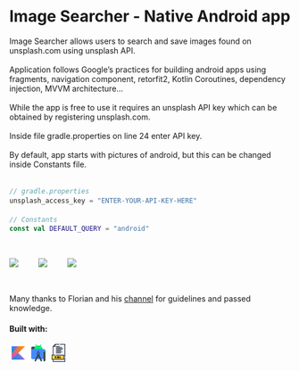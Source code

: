 # Image Searcher - Native Android app
 
Image Searcher allows users to search and save images found on unsplash.com using unsplash API.<br><br>
Application follows Google’s practices for building android apps using fragments, navigation component, retorfit2, Kotlin Coroutines, dependency injection, MVVM architecture...<br><br>
While the app is free to use it requires an unsplash API key which can be obtained by registering unsplash.com.<br><br>
Inside file gradle.properties on line 24 enter API key.<br><br>
By default, app starts with pictures of android, but this can be changed inside Constants file.<br><br>
```kotlin
// gradle.properties
unsplash_access_key = "ENTER-YOUR-API-KEY-HERE"

// Constants
const val DEFAULT_QUERY = "android"
```
<br>

![][gallery] &emsp;&emsp; ![][details] &emsp;&emsp; ![][details_night]

<br>

Many thanks to Florian and his [channel](https://www.youtube.com/@codinginflow) for guidelines and passed knowledge.
#### Built with:

![Kotlin][kotlinRef] ![Android Studio][aStudioRef] ![XML][xmlRef]

[gallery]: https://github.com/puhacinboris/puhacinboris/blob/main/images/imageSearcher/image_searcher_app.png
[details]: https://github.com/puhacinboris/puhacinboris/blob/main/images/imageSearcher/image_searcher_details.png
[details_night]: https://github.com/puhacinboris/puhacinboris/blob/main/images/imageSearcher/image_searcher_details_night.png
[kotlinRef]: https://github.com/puhacinboris/puhacinboris/blob/main/images/kotlin.png "Kotlin"
[aStudioRef]: https://github.com/puhacinboris/puhacinboris/blob/main/images/android-studio.png "Android Studio"
[xmlRef]: https://github.com/puhacinboris/puhacinboris/blob/main/images/xml.png "XML"
